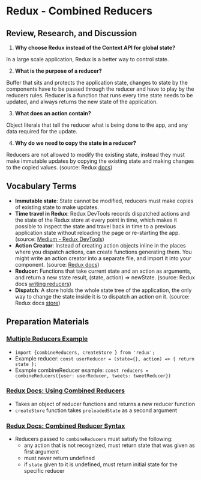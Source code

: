 # Redux - Combined Reducers

## Review, Research, and Discussion

1. **Why choose Redux instead of the Context API for global state?**

In a large scale application, Redux is a better way to control state.

2. **What is the purpose of a reducer?**

Buffer that sits and protects the application state, changes to state by the components have to be passed through the reducer and have to play by the reducers rules. Reducer is a function that runs every time state needs to be updated, and always returns the new state of the application.

3. **What does an action contain?**

Object literals that tell the reducer what is being done to the app, and any data required for the update.

4. **Why do we need to copy the state in a reducer?**

Reducers are not allowed to modify the existing state, instead they must make immutable updates by copying the existing state and making changes to the copied values. (source: Redux [docs](https://redux.js.org/tutorials/fundamentals/part-3-state-actions-reducers))

## Vocabulary Terms

- **Immutable state**: State cannot be modified, reducers must make copies of existing state to make updates.
- **Time travel in Redux**: Redux DevTools records dispatched actions and the state of the Redux store at every point in time, which makes it possible to inspect the state and travel back in time to a previous application state without reloading the page or re-starting the app. (source: [Medium - Redux DevTools](https://medium.com/the-web-tub/time-travel-in-react-redux-apps-using-the-redux-devtools-5e94eba5e7c0))
- **Action Creator**: Instead of creating action objects inline in the places where you dispatch actions, can create functions generating them. You might write an action creator into a separate file, and import it into your component. (source: [Redux docs](https://redux.js.org/recipes/reducing-boilerplate))
- **Reducer**: Functions that take current state and an action as arguments, and return a new state result, (state, action) => newState. (source: Redux docs [writing reducers](https://redux.js.org/tutorials/fundamentals/part-3-state-actions-reducers))
- **Dispatch**: A store holds the whole state tree of the application, the only way to change the state inside it is to dispatch an action on it. (source: Redux docs [store](https://redux.js.org/api/store))

## Preparation Materials

### [Multiple Reducers Example](https://www.youtube.com/watch?v=gBER4Or86hE)
- `import {combineReducers, createStore } from 'redux';`
- Example reducer: `const userReducer = (state={}, action) => { return state };`
- Example combineReducer example: `const reducers = combineReducers({user: userReducer, tweets: tweetReducer})`

### [Redux Docs: Using Combined Reducers](https://redux.js.org/recipes/structuring-reducers/using-combinereducers/)
- Takes an object of reducer functions and returns a new reducer function
- `createStore` function takes `preloadedState` as a second argument

### [Redux Docs: Combined Reducer Syntax](https://redux.js.org/api/combinereducers/)
- Reducers passed to `combineReducers` must satisfy the following:
   - any action that is not recognized, must return state that was given as first argument
   - must never return undefined
   - if `state` given to it is undefined, must return initial state for the specific reducer